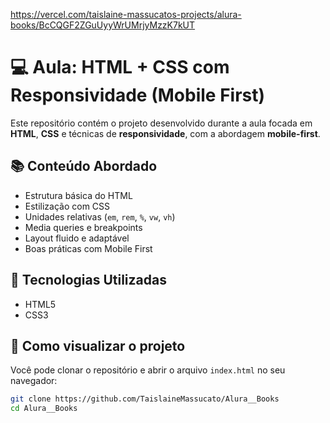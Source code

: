 https://vercel.com/taislaine-massucatos-projects/alura-books/BcCQGF2ZGuUyyWrUMrjyMzzK7kUT
# 💻 Aula: HTML + CSS com Responsividade (Mobile First)

Este repositório contém o projeto desenvolvido durante a aula focada em **HTML**, **CSS** e técnicas de **responsividade**, com a abordagem **mobile-first**.

## 📚 Conteúdo Abordado

- Estrutura básica do HTML
- Estilização com CSS
- Unidades relativas (`em`, `rem`, `%`, `vw`, `vh`)
- Media queries e breakpoints
- Layout fluido e adaptável
- Boas práticas com Mobile First

## 🧱 Tecnologias Utilizadas

- HTML5
- CSS3

## 🧪 Como visualizar o projeto

Você pode clonar o repositório e abrir o arquivo `index.html` no seu navegador:

```bash
git clone https://github.com/TaislaineMassucato/Alura__Books
cd Alura__Books
